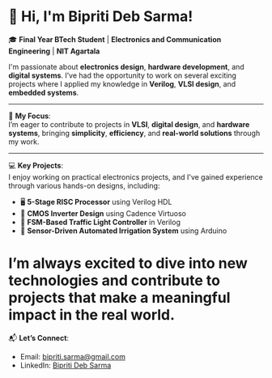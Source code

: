 # 👋 Hi, I'm Bipriti Deb Sarma!

🎓 **Final Year BTech Student** | **Electronics and Communication Engineering** | **NIT Agartala**

I'm passionate about **electronics design**, **hardware development**, and **digital systems**. I’ve had the opportunity to work on several exciting projects where I applied my knowledge in **Verilog**, **VLSI design**, and **embedded systems**.

---

🎯 **My Focus**:  
I’m eager to contribute to projects in **VLSI**, **digital design**, and **hardware systems**, bringing **simplicity**, **efficiency**, and **real-world solutions** through my work.

---

💻 **Key Projects**:  
I enjoy working on practical electronics projects, and I've gained experience through various hands-on designs, including:

- 🖥️ **5-Stage RISC Processor** using Verilog HDL  
- 🧩 **CMOS Inverter Design** using Cadence Virtuoso  
- 🚦 **FSM-Based Traffic Light Controller** in Verilog  
- 🌱 **Sensor-Driven Automated Irrigation System** using Arduino


 # I’m always excited to dive into new technologies and contribute to projects that make a meaningful impact in the real world.


📬 **Let’s Connect**:  
- Email: [bipriti.sarma@gmail.com](mailto:bipriti.sarma@gmail.com)  
- LinkedIn: [Bipriti Deb Sarma](https://www.linkedin.com/in/bipriti-deb-sarma-1a67b6230/)
